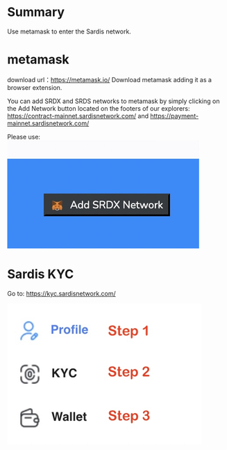 # Summary

Use metamask to enter the Sardis network. 

# metamask

download url：https://metamask.io/
Download metamask adding it as a browser extension.

You can add SRDX and SRDS networks to metamask by simply clicking on the Add Network button located on the footers of our explorers:
https://contract-mainnet.sardisnetwork.com/ and https://payment-mainnet.sardisnetwork.com/

Please use:
![AddNetwork](addSRDX.jpg)

# Sardis KYC

Go to: 
https://kyc.sardisnetwork.com/

![KYC_Steps](Steps.jpg)
